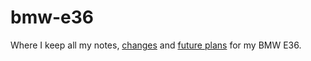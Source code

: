 # bmw-e36
Where I keep all my notes, [changes](https://github.com/CodyKochmann/bmw-e36/blob/master/changelog.md) and [future plans](https://github.com/CodyKochmann/bmw-e36/blob/master/todo.md) for my BMW E36.
